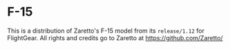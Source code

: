 # F-15
This is a distribution of Zaretto's F-15 model from its `release/1.12` for FlightGear. All rights and credits go to Zaretto at https://github.com/Zaretto/


